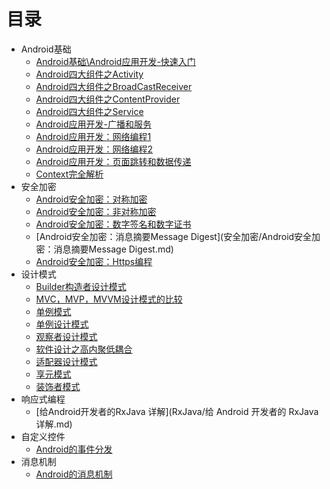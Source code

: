 # 目录

* Android基础
	* [Android基础\Android应用开发-快速入门](Android基础/Android应用开发-快速入门.md)
	* [Android四大组件之Activity](Android基础/Android四大组件之Activity.md)
	* [Android四大组件之BroadCastReceiver](Android基础/Android四大组件之BroadCastReceiver.md)
	* [Android四大组件之ContentProvider](Android基础/Android四大组件之ContentProvider.md)
	* [Android四大组件之Service](Android基础/Android四大组件之Service.md)
	* [Android应用开发-广播和服务](Android基础/Android应用开发-广播和服务.md)
	* [Android应用开发：网络编程1](Android基础/Android应用开发：网络编程1.md)
	* [Android应用开发：网络编程2](Android基础/Android应用开发：网络编程2.md)
	* [Android应用开发：页面跳转和数据传递](Android基础/Android应用开发：页面跳转和数据传递.md)
	* [Context完全解析](Android基础/Context完全解析.md)
* 安全加密
	* [Android安全加密：对称加密](安全加密/Android安全加密：对称加密.md)
	* [Android安全加密：非对称加密](安全加密/Android安全加密：非对称加密.md)
	* [Android安全加密：数字签名和数字证书](安全加密/Android安全加密：数字签名和数字证书.md)
	* [Android安全加密：消息摘要Message Digest](安全加密/Android安全加密：消息摘要Message Digest.md)
	* [Android安全加密：Https编程](安全加密/Android安全加密：Https编程.md)
* 设计模式
	* [Builder构造者设计模式](设计模式/Builder构造者设计模式.md)
	* [MVC，MVP，MVVM设计模式的比较](设计模式/MVC，MVP，MVVM设计模式的比较.md)
	* [单例模式](设计模式/单例模式.md)
	* [单例设计模式](设计模式/单例设计模式.md)
	* [观察者设计模式](设计模式/观察者设计模式.md)
	* [软件设计之高内聚低耦合](设计模式/软件设计之高内聚低耦合.md)
	* [适配器设计模式](设计模式/适配器设计模式.md)
	* [享元模式](设计模式/享元模式.md)
	* [装饰者模式](设计模式/装饰者模式.md)
* 响应式编程
	* [给Android开发者的RxJava 详解](RxJava/给 Android 开发者的 RxJava 详解.md)
* 自定义控件
	* [Android的事件分发](自定义控件/Android的事件分发.md)
* 消息机制
	* [Android的消息机制](消息机制/Android的消息机制.md)
